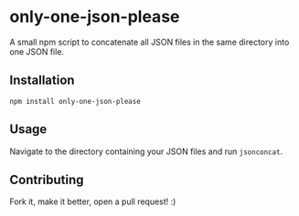 # only-one-json-please

A small npm script to concatenate all JSON files in the same directory into one JSON file.

## Installation

`npm install only-one-json-please`

## Usage
Navigate to the directory containing your JSON files and run `jsonconcat`.

## Contributing
Fork it, make it better, open a pull request! :)

